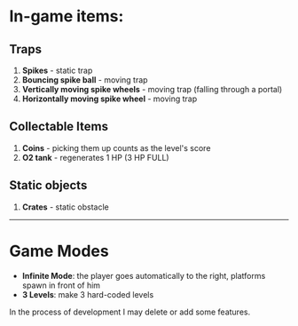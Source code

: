 # In-game items:

## Traps
1. **Spikes** - static trap
2. **Bouncing spike ball** - moving trap
3. **Vertically moving spike wheels** - moving trap (falling through a portal)
4. **Horizontally moving spike wheel** - moving trap

## Collectable Items
1. **Coins** - picking them up counts as the level's score
2. **O2 tank** - regenerates 1 HP (3 HP FULL)

## Static objects
1. **Crates** - static obstacle

---

# Game Modes

- **Infinite Mode**: the player goes automatically to the right, platforms spawn in front of him
- **3 Levels**: make 3 hard-coded levels

In the process of development I may delete or add some features.